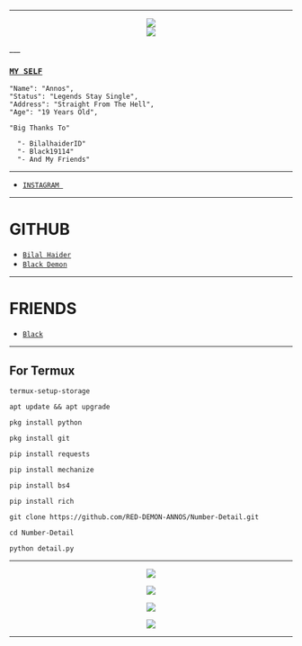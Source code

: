 
___
<p align="center">
  <img src="https://img.shields.io/badge/-GitHub-black?style=flat-square&logo=github" /> <br>
  <img src="https://img.shields.io/badge/-Python-black?style=flat-square&logo=python" />
</p>
___

### [`MY SELF`](https://instagram.com/annos_007)
```
"Name": "Annos",
"Status": "Legends Stay Single",
"Address": "Straight From The Hell",
"Age": "19 Years Old",
   
"Big Thanks To"

  "- BilalhaiderID"
  "- Black19114"
  "- And My Friends"
```
___

* [ `INSTAGRAM `](https://instagram.com/annos_007) 
___
# GITHUB

* [ ` Bilal Haider ` ](https://github.com/BilalhaiderID) 
* [ ` Black Demon ` ](https://github.com/Black19114) 
___

# FRIENDS

* [ ` Black ` ](github.com/Black19114)





___

## For Termux
```
termux-setup-storage

apt update && apt upgrade

pkg install python

pkg install git 

pip install requests

pip install mechanize

pip install bs4

pip install rich

git clone https://github.com/RED-DEMON-ANNOS/Number-Detail.git

cd Number-Detail

python detail.py
```
___
<p align="center">
  <a href="https://github.com/RED-DEMON-ANNOS"><img src="https://github-readme-stats.vercel.app/api?username=RED-DEMON-ANNOS&theme=tokyonight&show_icons=true" /></a>
</p>

<p align="center">
  <a href="https://github.com/RED-DEMON-ANNOS"><img src="https://github-readme-streak-stats.herokuapp.com?user=RED-DEMON-ANNOS&theme=tokyonight&hide_border=false&properties=background&border=%239611C5FF" /><a>
</p>
  
<p align="center">
  <a href="https://github.com/RED-DEMON-ANNOS"><img src="https://github-readme-stats.vercel.app/api/top-langs?username=MichaelAgam23&theme=tokyonight&layout=compact" /></a>
</p>
  
<p align="center">
  <a href="https://github.com/RED-DEMON-ANNOS"><img src="https://github-profile-trophy.vercel.app/?username=RED-DEMON-ANNOS&theme=radical&margin-w=20&no-bg=true&no-frame=false" /><a>
</p>
    
___
